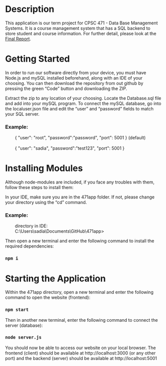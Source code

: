 # Description

This application is our term project for CPSC 471 - Data Base Management Systems. It is a course management system that has a SQL backend to store student and course information. For further detail, please look at the [Final Report](https://github.com/sadiatasneemkhan/My-Better-UCalgary/blob/master/Final%20Report.pdf).

# Getting Started
In order to run our software directly from your device, you must have Node.js and mySQL
installed beforehand, along with an IDE of your choosing. You can then download the repository
from out github by pressing the green “Code” button and downloading the ZIP.

Extract the zip to any location of your choosing. Locate the Database.sql file and add into your
mySQL program. To connect the mySQL database, go into the localuser.json file and edit the
“user” and “password” fields to match your SQL server.

### **Example:**
&nbsp; &nbsp; &nbsp; &nbsp;
{
"user": "root",
"password":"password",
"port": 5001
} (default)
</br>
</br>
&nbsp; &nbsp; &nbsp; &nbsp;
{
"user": "sadia",
"password":"test123",
"port": 5001
}

# Installing Modules

Although node-modules are included, if you face any troubles with them, follow these steps to install them:

In your IDE, make sure you are in the 471app folder. If not, please change your directory using
the “cd” command.

  ### **Example:** 
  &nbsp; &nbsp; &nbsp; &nbsp; 
  directory in IDE:
  </br>
  &nbsp; &nbsp; &nbsp; &nbsp;
  C:\Users\sadia\Documents\GitHub\471app>

Then open a new terminal and enter the following command to install the required dependencies:
### `npm i`

# Starting the Application

Within the 471app directory, open a new terminal and enter the following command to open the
website (frontend):
### `npm start`

Then in another new terminal, enter the following command to connect the server (database):
### `node server.js` 

You should now be able to access our website on your local browser. The frontend (client)
should be available at http://localhost:3000 (or any other port) and the backend (server) should
be available at http://localhost:5001

